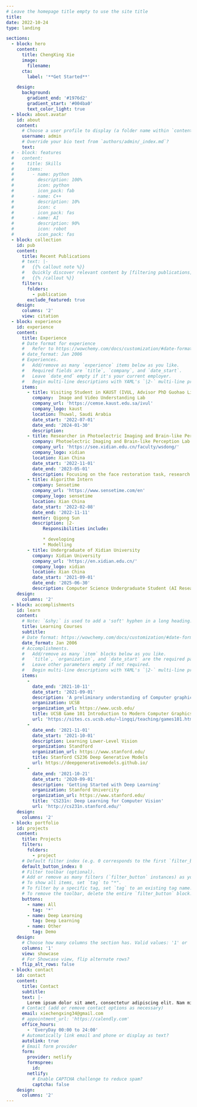 ```yaml
---
# Leave the homepage title empty to use the site title
title:
date: 2022-10-24
type: landing

sections:
  - block: hero
    content:
      title: ChengXing Xie
      image:
        filename: 
      cta:
        label: '**Get Started**'

    design:
      background:
        gradient_end: '#1976d2'
        gradient_start: '#004ba0'
        text_color_light: true
  - block: about.avatar
    id: about
    content:
      # Choose a user profile to display (a folder name within `content/authors/`)
      username: admin
      # Override your bio text from `authors/admin/_index.md`?
      text:
  # - block: features
  #   content:
  #     title: Skills
  #     items:
  #       - name: python
  #         description: 100%
  #         icon: python
  #         icon_pack: fab
  #       - name: C++
  #         description: 10%
  #         icon: c
  #         icon_pack: fas
  #       - name: AI
  #         description: 90%
  #         icon: robot
  #         icon_pack: fas
  - block: collection
    id: pub
    content:
      title: Recent Publications
      # text: |-
      #   {{% callout note %}}
      #   Quickly discover relevant content by [filtering publications](./publication/).
      #   {{% /callout %}}
      filters:
        folders:
          - publication
        exclude_featured: true
    design:
      columns: '2'
      view: citation
  - block: experience
    id: experience
    content:
      title: Experience
      # Date format for experience
      #   Refer to https://wowchemy.com/docs/customization/#date-format
      # date_format: Jan 2006
      # Experiences.
      #   Add/remove as many `experience` items below as you like.
      #   Required fields are `title`, `company`, and `date_start`.
      #   Leave `date_end` empty if it's your current employer.
      #   Begin multi-line descriptions with YAML's `|2-` multi-line prefix.
      items:
        - title: Visiting Student in KAUST (IVUL, Advisor PhD Guohao Li, Prof. Bernard Ghanem)
          company:  Image and Video Understanding Lab
          company_url: 'https://cemse.kaust.edu.sa/ivul'
          company_logo: kaust
          location: Thuwal, Saudi Arabia
          date_start: '2022-07-01'
          date_end: '2024-01-30'
          description: 
        - title: Researcher in Photoelectric Imaging and Brain-like Perception Lab(Adivsor Weisheng Dong)
          company: Photoelectric Imaging and Brain-like Perception Lab
          company_url: 'https://see.xidian.edu.cn/faculty/wsdong/'
          company_logo: xidian
          location: Xian China
          date_start: '2022-11-01'
          date_end: '2023-05-01'
          description: Focusing on the face restoration task, research results have been published in CVPRW (MULA).
        - title: Algorithm Intern
          company: Sensetime
          company_url: 'https://www.sensetime.com/en'
          company_logo: sensetime
          location: Xian China
          date_start: '2022-02-08'
          date_end: '2022-11-11'
          mentor: Qigong Sun
          description: |2-
              Responsibilities include:

              * developing
              * Modelling
        - title: Undergraduate of Xidian University
          company: Xidian University
          company_url: 'https://en.xidian.edu.cn/'
          company_logo: xidian
          location: Xian China
          date_start: '2021-09-01'
          date_end: '2025-06-30'
          description: Computer Science Undergraduate Student (AI Researcher)
    design:
      columns: '2'
  - block: accomplishments
    id: learn
    content:
      # Note: `&shy;` is used to add a 'soft' hyphen in a long heading.
      title: Learning Courses
      subtitle:
      # Date format: https://wowchemy.com/docs/customization/#date-format
      date_format: Jan 2006
      # Accomplishments.
      #   Add/remove as many `item` blocks below as you like.
      #   `title`, `organization`, and `date_start` are the required parameters.
      #   Leave other parameters empty if not required.
      #   Begin multi-line descriptions with YAML's `|2-` multi-line prefix.
      items:
        - 
          date_end: '2021-10-11'
          date_start: '2021-09-01'
          description: 'A preliminary understanding of Computer graphics'
          organization: UCSB
          organization_url: https://www.ucsb.edu/
          title: UCSB Game 101 Introduction to Modern Computer Graphics
          url: 'https://sites.cs.ucsb.edu/~lingqi/teaching/games101.html'
        - 
          date_end: '2021-11-01'
          date_start: '2021-10-01'
          description: Learning Lower-Level Vision
          organization: Standford
          organization_url: https://www.stanford.edu/
          title: Stanford CS236 Deep Generative Models
          url: https://deepgenerativemodels.github.io/
        - 
          date_end: '2021-10-21'
          date_start: '2020-09-01'
          description: 'Getting Started with Deep Learning'
          organization: Stanford Univercity
          organization_url: https://www.stanford.edu/
          title: 'CS231n: Deep Learning for Computer Vision'
          url: 'http://cs231n.stanford.edu/'
    design:
      columns: '2'
  - block: portfolio
    id: projects
    content:
      title: Projects
      filters:
        folders:
          - project
      # Default filter index (e.g. 0 corresponds to the first `filter_button` instance below).
      default_button_index: 0
      # Filter toolbar (optional).
      # Add or remove as many filters (`filter_button` instances) as you like.
      # To show all items, set `tag` to "*".
      # To filter by a specific tag, set `tag` to an existing tag name.
      # To remove the toolbar, delete the entire `filter_button` block.
      buttons:
        - name: All
          tag: '*'
        - name: Deep Learning
          tag: Deep Learning
        - name: Other
          tag: Demo
    design:
      # Choose how many columns the section has. Valid values: '1' or '2'.
      columns: '1'
      view: showcase
      # For Showcase view, flip alternate rows?
      flip_alt_rows: false
  - block: contact
    id: contact
    content:
      title: Contact
      subtitle:
      text: |-
        Lorem ipsum dolor sit amet, consectetur adipiscing elit. Nam mi diam, venenatis ut magna et, vehicula efficitur enim.
      # Contact (add or remove contact options as necessary)
      email: xiechengxing34@gmail.com
      # appointment_url: 'https://calendly.com'
      office_hours:
        - 'EveryDay 00:00 to 24:00'
      # Automatically link email and phone or display as text?
      autolink: true
      # Email form provider
      form:
        provider: netlify
        formspree:
          id:
        netlify:
          # Enable CAPTCHA challenge to reduce spam?
          captcha: false
    design:
      columns: '2'
---
```

